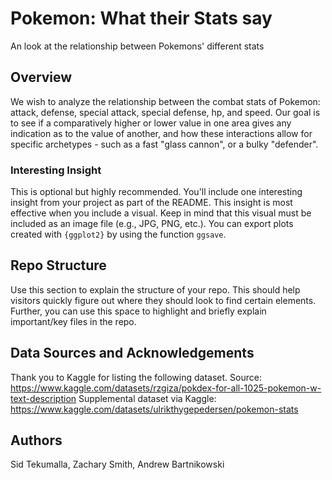 # Pokemon: What their Stats say

An look at the relationship between Pokemons' different stats

## Overview

We wish to analyze the relationship between the combat stats of Pokemon: attack, defense, special attack, special defense, hp, and speed. Our goal is to see if a comparatively higher or lower value in one area gives any indication as to the value of another, and how these interactions allow for specific archetypes - such as a fast "glass cannon", or a bulky "defender".  

### Interesting Insight

This is optional but highly recommended. You'll include one interesting insight from your project as part of the README. This insight is most effective when you include a visual. Keep in mind that this visual must be included as an image file (e.g., JPG, PNG, etc.). You can export plots created with `{ggplot2}` by using the function `ggsave`.

## Repo Structure

Use this section to explain the structure of your repo. This should help visitors quickly figure out where they should look to find certain elements. Further, you can use this space to highlight and briefly explain important/key files in the repo.

## Data Sources and Acknowledgements

Thank you to Kaggle for listing the following dataset.
Source: https://www.kaggle.com/datasets/rzgiza/pokdex-for-all-1025-pokemon-w-text-description
Supplemental dataset via Kaggle: https://www.kaggle.com/datasets/ulrikthygepedersen/pokemon-stats

## Authors

Sid Tekumalla, Zachary Smith, Andrew Bartnikowski
